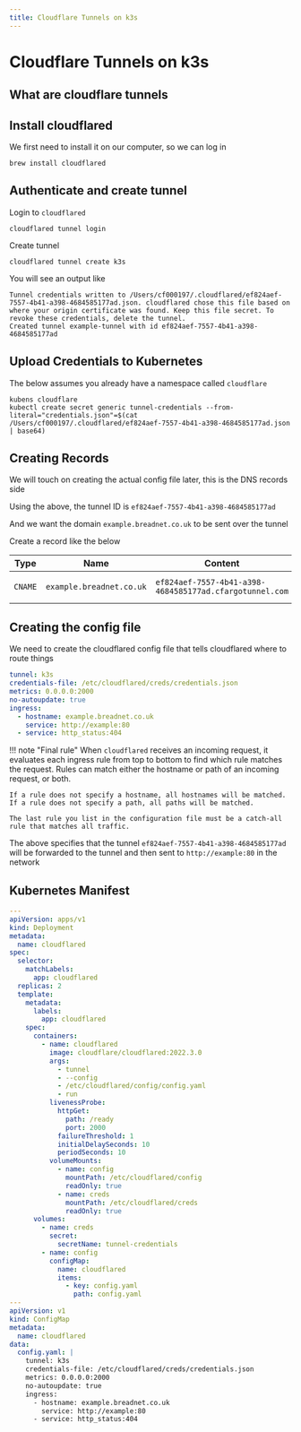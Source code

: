 ```yaml
---
title: Cloudflare Tunnels on k3s
---
```


# Cloudflare Tunnels on k3s

## What are cloudflare tunnels

## Install cloudflared

We first need to install it on our computer, so we can log in

```shell
brew install cloudflared
```

## Authenticate and create tunnel

Login to `cloudflared`

```shell
cloudflared tunnel login
```

Create tunnel

```shell
cloudflared tunnel create k3s
```

You will see an output like

```text
Tunnel credentials written to /Users/cf000197/.cloudflared/ef824aef-7557-4b41-a398-4684585177ad.json. cloudflared chose this file based on where your origin certificate was found. Keep this file secret. To revoke these credentials, delete the tunnel.
Created tunnel example-tunnel with id ef824aef-7557-4b41-a398-4684585177ad
```

## Upload Credentials to Kubernetes

The below assumes you already have a namespace called `cloudflare`

```shell
kubens cloudflare
kubectl create secret generic tunnel-credentials --from-literal="credentials.json"=$(cat /Users/cf000197/.cloudflared/ef824aef-7557-4b41-a398-4684585177ad.json | base64)
```

## Creating Records

We will touch on creating the actual config file later, this is the DNS records side

Using the above, the tunnel ID is `ef824aef-7557-4b41-a398-4684585177ad`

And we want the domain `example.breadnet.co.uk` to be sent over the tunnel

Create a record like the below

| Type    | Name                     | Content                                                 | Proxied                                                                      |
|---------|--------------------------|---------------------------------------------------------|------------------------------------------------------------------------------|
| `CNAME` | `example.breadnet.co.uk` | `ef824aef-7557-4b41-a398-4684585177ad.cfargotunnel.com` | <img alt="true" height="50" src="/assets/cloudflare_status.png" width="50"/> |

## Creating the config file

We need to create the cloudflared config file that tells cloudflared where to route things

```yaml
tunnel: k3s
credentials-file: /etc/cloudflared/creds/credentials.json
metrics: 0.0.0.0:2000
no-autoupdate: true
ingress:
  - hostname: example.breadnet.co.uk
    service: http://example:80
  - service: http_status:404
```

!!! note "Final rule"
    When `cloudflared` receives an incoming request, it evaluates each ingress rule from top to bottom to find which rule matches the request. Rules can match either the hostname or path of an incoming request, or both.

    If a rule does not specify a hostname, all hostnames will be matched. If a rule does not specify a path, all paths will be matched.

    The last rule you list in the configuration file must be a catch-all rule that matches all traffic.

The above specifies that the tunnel `ef824aef-7557-4b41-a398-4684585177ad` will be forwarded to the tunnel and then sent
to `http://example:80` in the network

## Kubernetes Manifest

```yaml
---
apiVersion: apps/v1
kind: Deployment
metadata:
  name: cloudflared
spec:
  selector:
    matchLabels:
      app: cloudflared
  replicas: 2
  template:
    metadata:
      labels:
        app: cloudflared
    spec:
      containers:
        - name: cloudflared
          image: cloudflare/cloudflared:2022.3.0
          args:
            - tunnel
            - --config
            - /etc/cloudflared/config/config.yaml
            - run
          livenessProbe:
            httpGet:
              path: /ready
              port: 2000
            failureThreshold: 1
            initialDelaySeconds: 10
            periodSeconds: 10
          volumeMounts:
            - name: config
              mountPath: /etc/cloudflared/config
              readOnly: true
            - name: creds
              mountPath: /etc/cloudflared/creds
              readOnly: true
      volumes:
        - name: creds
          secret:
            secretName: tunnel-credentials
        - name: config
          configMap:
            name: cloudflared
            items:
              - key: config.yaml
                path: config.yaml
---
apiVersion: v1
kind: ConfigMap
metadata:
  name: cloudflared
data:
  config.yaml: |
    tunnel: k3s
    credentials-file: /etc/cloudflared/creds/credentials.json
    metrics: 0.0.0.0:2000
    no-autoupdate: true
    ingress:
      - hostname: example.breadnet.co.uk
        service: http://example:80
      - service: http_status:404
```
